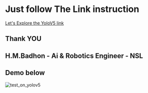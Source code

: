 
<h1> Just follow The Link instruction </h1>

 [Let's Explore the YoloV5 link ](https://docs.ultralytics.com/quick-start/)
 
<h2> Thank YOU </h2>


<h2> H.M.Badhon - Ai & Robotics Engineer - NSL</h2>



<h2> Demo below </h2>
</n>

![test_on_yolov5](https://user-images.githubusercontent.com/111107434/209767621-236aa504-d754-4d9c-b0cf-f5bc395a76c2.png)
